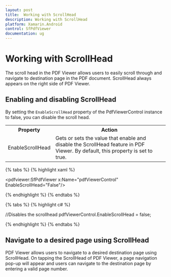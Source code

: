 ```yaml
---
layout: post
title:  Working with ScrollHead
description: Working with ScrollHead
platform: Xamarin.Android
control: SfPdfViewer
documentation: ug
---
```


# Working with ScrollHead

The scroll head in the PDF Viewer allows users to easily scroll through and navigate to destination page in the PDF document. ScrollHead always appears on the right side of PDF Viewer.

## Enabling and disabling ScrollHead

By setting the `EnableScrollHead` property of the PdfViewerControl instance to false, you can disable the scroll head.

<table>

<tr>
<th>Property</th>
<th>Action</th>
</tr>

<tr>
<td>EnableScrollHead</td>
<td>Gets or sets the value that enable and disable the ScrollHead feature in PDF Viewer. By default, this property is set to true.</td>
</tr>

</table>

{% tabs %}
{% highlight xaml %}

<pdfviewer:SfPdfViewer x:Name="pdfViewerControl" EnableScrollHead="False"/>               

{% endhighlight %}
{% endtabs %}

{% tabs %}
{% highlight c# %}

//Disables the scrollhead
pdfViewerControl.EnableScrollHead = false;             

{% endhighlight %}
{% endtabs %}

## Navigate to a desired page using ScrollHead

PDF Viewer allows users to navigate to a desired destination page using ScrollHead. On tapping the ScrollHead of PDF Viewer, a page navigation pop-up will appear and users can navigate to the destination page by entering a valid page number.
